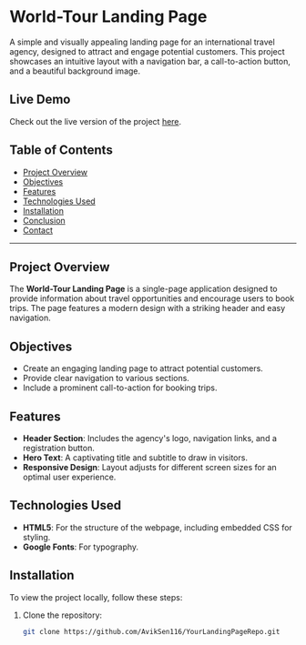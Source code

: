 # World-Tour Landing Page

A simple and visually appealing landing page for an international travel agency, designed to attract and engage potential customers. This project showcases an intuitive layout with a navigation bar, a call-to-action button, and a beautiful background image.

## Live Demo

Check out the live version of the project [here](https://aviksen116.github.io/YourLandingPageProjectLink/).

## Table of Contents

- [Project Overview](#project-overview)
- [Objectives](#objectives)
- [Features](#features)
- [Technologies Used](#technologies-used)
- [Installation](#installation)
- [Conclusion](#conclusion)
- [Contact](#contact)

---

## Project Overview

The **World-Tour Landing Page** is a single-page application designed to provide information about travel opportunities and encourage users to book trips. The page features a modern design with a striking header and easy navigation.

## Objectives

- Create an engaging landing page to attract potential customers.
- Provide clear navigation to various sections.
- Include a prominent call-to-action for booking trips.

## Features

- **Header Section**: Includes the agency's logo, navigation links, and a registration button.
- **Hero Text**: A captivating title and subtitle to draw in visitors.
- **Responsive Design**: Layout adjusts for different screen sizes for an optimal user experience.

## Technologies Used

- **HTML5**: For the structure of the webpage, including embedded CSS for styling.
- **Google Fonts**: For typography.

## Installation

To view the project locally, follow these steps:

1. Clone the repository:
   ```bash
   git clone https://github.com/AvikSen116/YourLandingPageRepo.git
